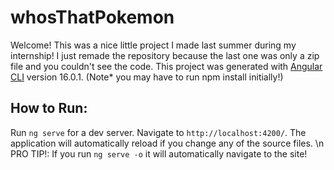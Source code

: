 # whosThatPokemon

Welcome! This was a nice little project I made last summer during my internship! I just remade the repository because the last one was only a zip file and you couldn't see the code.
This project was generated with [Angular CLI](https://github.com/angular/angular-cli) version 16.0.1.
(Note* you may have to run npm install initially!)

## How to Run:

Run `ng serve` for a dev server. Navigate to `http://localhost:4200/`. The application will automatically reload if you change any of the source files. \n PRO TIP!: If you run `ng serve -o` it will automatically navigate to the site!




